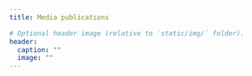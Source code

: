 ```yaml
---
title: Media publications

# Optional header image (relative to `static/img/` folder).
header:
  caption: ""
  image: ""
---
```


